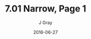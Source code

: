 ---
title: '7.01 Narrow, Page 1'
alt: 'Mysteries of the Arcana'
date: '2016-06-27'
author: 'J Gray'
artist: 'Tiffany'
chapter: '7 Tales of the Arcana'
filler: false
---
